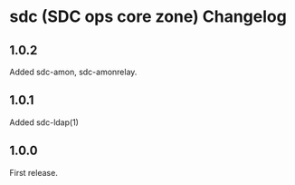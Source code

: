 # sdc (SDC ops core zone) Changelog

## 1.0.2

Added sdc-amon, sdc-amonrelay.

## 1.0.1

Added sdc-ldap(1)

## 1.0.0

First release.
